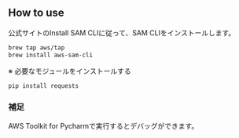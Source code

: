 ## How to use
公式サイトのInstall SAM CLIに従って、SAM CLIをインストールします。
```bash
brew tap aws/tap
brew install aws-sam-cli
```
※ 必要なモジュールをインストールする
```bash
pip install requests
```

### 補足
AWS Toolkit for Pycharmで実行するとデバッグができます。